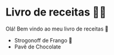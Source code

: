 # Livro de receitas :man_cook:

Olá! Bem vindo ao meu livro de receitas :wave:

- Strogonoff de Frango :chicken:
- Pavê de Chocolate
